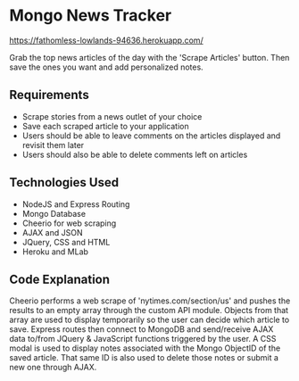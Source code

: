 # Mongo News Tracker

https://fathomless-lowlands-94636.herokuapp.com/

Grab the top news articles of the day with the 'Scrape Articles' button. Then save the ones you want and add personalized notes.

## Requirements
- Scrape stories from a news outlet of your choice
- Save each scraped article to your application
- Users should be able to leave comments on the articles displayed and revisit them later
- Users should also be able to delete comments left on articles

## Technologies Used
- NodeJS and Express Routing
- Mongo Database
- Cheerio for web scraping
- AJAX and JSON
- JQuery, CSS and HTML
- Heroku and MLab

## Code Explanation
Cheerio performs a web scrape of 'nytimes.com/section/us' and pushes the results to an empty array through the custom API module. Objects from that array are used to display temporarily so the user can decide which article to save. Express routes then connect to MongoDB and send/receive AJAX data to/from JQuery & JavaScript functions triggered by the user. A CSS modal is used to display notes associated with the Mongo ObjectID of the saved article. That same ID is also used to delete those notes or submit a new one through AJAX.

